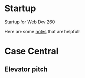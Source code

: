# Startup
Startup for Web Dev 260

Here are some [notes](/notes.md) that are helpfull!


# Case Central

## Elevator pitch

